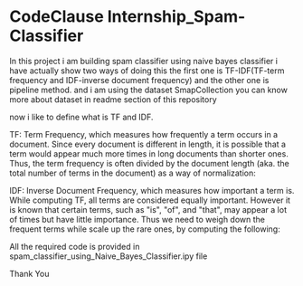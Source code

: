# CodeClause Internship_Spam-Classifier
In this project i am building spam classifier using naive bayes classifier i have actually show two ways of doing this the first one is TF-IDF(TF-term frequency and IDF-inverse document frequency) and the other one is pipeline method. and i am using the dataset SmapCollection you can know more about dataset in readme section of this repository

now i like to define what is TF and IDF.

TF: Term Frequency, which measures how frequently a term occurs in a document. Since every document is different in length, it is possible that a term would appear much more times in long documents than shorter ones. Thus, the term frequency is often divided by the document length (aka. the total number of terms in the document) as a way of normalization:

IDF: Inverse Document Frequency, which measures how important a term is. While computing TF, all terms are considered equally important. However it is known that certain terms, such as "is", "of", and "that", may appear a lot of times but have little importance. Thus we need to weigh down the frequent terms while scale up the rare ones, by computing the following:

All the required code is provided in spam_classifier_using_Naive_Bayes_Classifier.ipy file

Thank You
